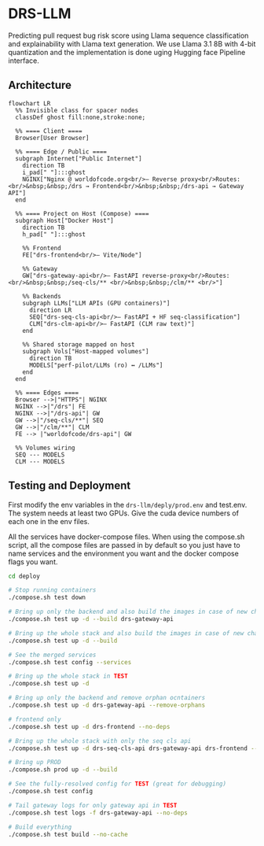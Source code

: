 # DRS-LLM
Predicting pull request bug risk score using Llama sequence classification and explainability with Llama text generation. We use Llama 3.1 8B with 4-bit quantization and the implementation is done uging Hugging face Pipeline interface.  

## Architecture
```mermaid
flowchart LR
  %% Invisible class for spacer nodes
  classDef ghost fill:none,stroke:none;

  %% ==== Client ====
  Browser[User Browser]

  %% ==== Edge / Public ====
  subgraph Internet["Public Internet"]
    direction TB
    i_pad[" "]:::ghost
    NGINX["Nginx @ worldofcode.org<br/>— Reverse proxy<br/>Routes:<br/>&nbsp;&nbsp;/drs → Frontend<br/>&nbsp;&nbsp;/drs-api → Gateway API"]
  end

  %% ==== Project on Host (Compose) ====
  subgraph Host["Docker Host"]
    direction TB
    h_pad[" "]:::ghost

    %% Frontend
    FE["drs-frontend<br/>— Vite/Node"]

    %% Gateway
    GW["drs-gateway-api<br/>— FastAPI reverse-proxy<br/>Routes:<br/>&nbsp;&nbsp;/seq-cls/** <br/>&nbsp;&nbsp;/clm/** <br/>"]

    %% Backends
    subgraph LLMs["LLM APIs (GPU containers)"]
      direction LR
      SEQ["drs-seq-cls-api<br/>— FastAPI + HF seq-classification"]
      CLM["drs-clm-api<br/>— FastAPI (CLM raw text)"]
    end

    %% Shared storage mapped on host
    subgraph Vols["Host-mapped volumes"]
      direction TB
      MODELS["perf-pilot/LLMs (ro) ↔ /LLMs"]
    end
  end

  %% ==== Edges ====
  Browser -->|"HTTPS"| NGINX
  NGINX -->|"/drs"| FE
  NGINX -->|"/drs-api"| GW
  GW -->|"/seq-cls/**"| SEQ
  GW -->|"/clm/**"| CLM
  FE --> |"worldofcode/drs-api"| GW

  %% Volumes wiring
  SEQ --- MODELS
  CLM --- MODELS

```


## Testing and Deployment
First modify the env variables in the `drs-llm/deply/prod.env` and test.env. 
The system needs at least two GPUs. Give the cuda device numbers of each one in the env files.

All the services have docker-compose files. When using the compose.sh script, all the compose files are passed in by default so you just have to name services and the environment you want and the docker compose flags you want.

```bash
cd deploy

# Stop running containers
./compose.sh test down

# Bring up only the backend and also build the images in case of new changes
./compose.sh test up -d --build drs-gateway-api

# Bring up the whole stack and also build the images in case of new changes
./compose.sh test up -d --build

# See the merged services
./compose.sh test config --services

# Bring up the whole stack in TEST
./compose.sh test up -d

# Bring up only the backend and remove orphan ocntainers
./compose.sh test up -d drs-gateway-api --remove-orphans

# frontend only
./compose.sh test up -d drs-frontend --no-deps

# Bring up the whole stack with only the seq cls api
./compose.sh test up -d drs-seq-cls-api drs-gateway-api drs-frontend --no-deps

# Bring up PROD
./compose.sh prod up -d --build

# See the fully-resolved config for TEST (great for debugging)
./compose.sh test config

# Tail gateway logs for only gateway api in TEST
./compose.sh test logs -f drs-gateway-api --no-deps

# Build everything
./compose.sh test build --no-cache

```
